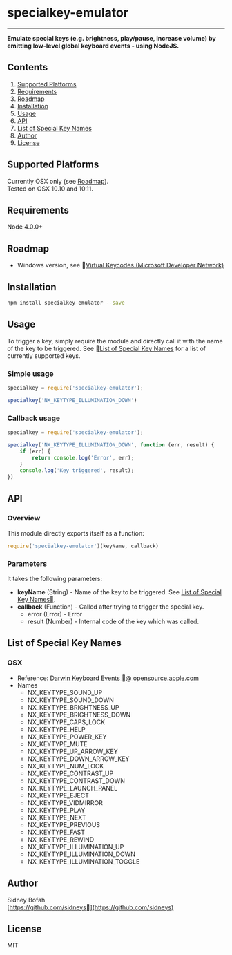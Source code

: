 ﻿# specialkey-emulator
___

**Emulate special keys (e.g. brightness, play/pause, increase volume) by emitting low-level global keyboard events - using NodeJS.**

Contents
----
1. [Supported Platforms](#supported-platforms)
1. [Requirements](#requirements)
1. [Roadmap](#roadmap) 
1. [Installation](#installation)
1. [Usage](#usage)
1. [API](#api) 
1. [List of Special Key Names](#list-of-special-key-names)
1. [Author](#author)
1. [License](#license)

<a name="supported-platforms"></a>Supported Platforms
----

Currently OSX only (see [Roadmap](#roadmap)).  
Tested on OSX 10.10 and 10.11.


<a name="requirements"></a>Requirements
----

Node 4.0.0+


<a name="roadmap"></a>Roadmap
----
 - Windows version, see [Virtual Keycodes (Microsoft Developer Network)](https://msdn.microsoft.com/en-us/library/windows/desktop/dd375731.aspx)


<a name="installation"></a>Installation
----

```sh
npm install specialkey-emulator --save
```


<a name="usage"></a>Usage
----

To trigger a key, simply require the module and directly call it with the name of the key to be triggered. See [List of Special Key Names](#list-of-special-key-names) for a list of currently supported keys.


### Simple usage

```javascript
specialkey = require('specialkey-emulator');

specialkey('NX_KEYTYPE_ILLUMINATION_DOWN')
```

### Callback usage

```javascript
specialkey = require('specialkey-emulator');

specialkey('NX_KEYTYPE_ILLUMINATION_DOWN', function (err, result) {
    if (err) {
        return console.log('Error', err);
    }
    console.log('Key triggered', result);
})
```

<a name="api"></a>API
----

### Overview
This module directly exports itself as a function:

```javascript
require('specialkey-emulator')(keyName, callback)
```

### Parameters
It takes the following parameters:

- **keyName** (String) - Name of the key to be triggered. See [List of Special Key Names](#list-of-special-key-names).
- **callback** (Function) - Called after trying to trigger the special key.
  - error (Error) - Error
  - result (Number) - Internal code of the key which was called.

<a name="list-of-special-key-names"></a>List of Special Key Names
----

### OSX
- Reference: [Darwin Keyboard Events @ opensource.apple.com](http://www.opensource.apple.com/source/IOHIDFamily/IOHIDFamily-86.1/IOHIDSystem/IOKit/hidsystem/ev_keymap.h)
- Names	
	- NX\_KEYTYPE\_SOUND\_UP 
	- NX\_KEYTYPE\_SOUND\_DOWN 
	- NX\_KEYTYPE\_BRIGHTNESS\_UP 
	- NX\_KEYTYPE\_BRIGHTNESS\_DOWN 
	- NX\_KEYTYPE\_CAPS\_LOCK 
	- NX\_KEYTYPE\_HELP 
	- NX\_KEYTYPE\_POWER\_KEY 
	- NX\_KEYTYPE\_MUTE 
	- NX\_KEYTYPE\_UP\_ARROW\_KEY 
	- NX\_KEYTYPE\_DOWN\_ARROW\_KEY 
	- NX\_KEYTYPE\_NUM\_LOCK 
	- NX\_KEYTYPE\_CONTRAST\_UP 
	- NX\_KEYTYPE\_CONTRAST\_DOWN 
	- NX\_KEYTYPE\_LAUNCH\_PANEL 
	- NX\_KEYTYPE\_EJECT 
	- NX\_KEYTYPE\_VIDMIRROR 
	- NX\_KEYTYPE\_PLAY 
	- NX\_KEYTYPE\_NEXT 
	- NX\_KEYTYPE\_PREVIOUS 
	- NX\_KEYTYPE\_FAST 
	- NX\_KEYTYPE\_REWIND 
	- NX\_KEYTYPE\_ILLUMINATION\_UP 
	- NX\_KEYTYPE\_ILLUMINATION\_DOWN 
	- NX\_KEYTYPE\_ILLUMINATION\_TOGGLE


<a name="author"></a>Author
----
Sidney Bofah  
[https://github.com/sidneys](https://github.com/sidneys)


<a name="license"></a>License
----

MIT
